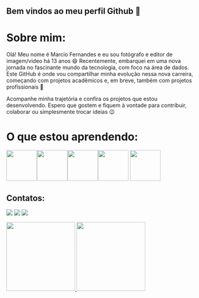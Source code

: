 ## Bem vindos ao meu perfil Github :wave:
# Sobre mim: 

Olá! Meu nome é Marcio Fernandes e eu sou fotógrafo e editor de imagem/video há 13 anos :smile:
Recentemente, embarquei em uma nova jornada no fascinante mundo da tecnologia, com foco na área de dados. Este GitHub é onde vou compartilhar minha evolução nessa nova carreira, começando com projetos acadêmicos e, em breve, também com projetos profissionais :pray:

Acompanhe minha trajetória e confira os projetos que estou desenvolvendo. Espero que gostem e fiquem à vontade para contribuir, colaborar ou simplesmente trocar ideias :wink:

# O que estou aprendendo: 

<img loading="lazy" src="https://cdn.jsdelivr.net/gh/devicons/devicon@latest/icons/python/python-original-wordmark.svg" width="80" height="80"/><img loading="lazy" src="https://cdn.jsdelivr.net/gh/devicons/devicon@latest/icons/postgresql/postgresql-plain-wordmark.svg" width="80" height="80"/><img loading="lazy" src="https://cdn.jsdelivr.net/gh/devicons/devicon@latest/icons/azuresqldatabase/azuresqldatabase-original.svg" width="80" height="80"/><img loading="lazy" src="https://cdn.jsdelivr.net/gh/devicons/devicon@latest/icons/amazonwebservices/amazonwebservices-plain-wordmark.svg" width="80" height="80"/> <img loading="lazy" src="https://cdn.jsdelivr.net/gh/devicons/devicon@latest/icons/javascript/javascript-plain.svg" width="80" height="80"/>

## Contatos:

<div>

<a href="https://instagram.com/marc_fernandes" target="_blank"><img loading="lazy" src="https://img.shields.io/badge/-Instagram-%23E4405F?style=for-the-badge&logo=instagram&logoColor=white" target="_blank"></a>
<a href = "mailto:marc.fernandes13@gmail.com"><img loading="lazy" src="https://img.shields.io/badge/Gmail-D14836?style=for-the-badge&logo=gmail&logoColor=white" target="_blank"></a>
<a href="https://www.linkedin.com/in/marcioofernandes" target="_blank"><img loading="lazy" src="https://img.shields.io/badge/-LinkedIn-%230077B5?style=for-the-badge&logo=linkedin&logoColor=white" target="_blank"></a>   
</div>
    
<div>
  <a href="https://github.com/marcioofernandes">
    <img loading="lazy" height="180em" src="https://github-readme-stats.vercel.app/api/top-langs/?username=marcioofernandes&layout=compact&langs_count=7&theme=dracula"/>
    <img loading="lazy" height="180em" src="https://github-readme-stats.vercel.app/api?username=marcioofernandes&show_icons=true&theme=dracula&include_all_commits=true&count_private=true"/>
  </a>
</div>
   
          

          
         
          

          
